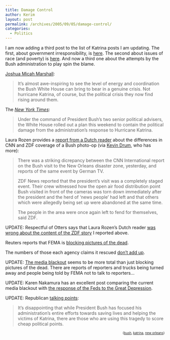 ```yaml
---
title: Damage Control
author: Kerim
layout: post
permalink: /archives/2005/09/05/damage-control/
categories:
  - Politics
---
```

I am now adding a third post to the list of Katrina posts I am updating. The first, about government irresponsibility, is <a href="http://test.oxus.net/archives/2005/08/30/new-orleans/" onclick="_gaq.push(['_trackEvent', 'outbound-article', 'http://test.oxus.net/archives/2005/08/30/new-orleans/', 'here']);" >here</a>. The second about issues of race (and poverty) is <a href="http://test.oxus.net/archives/2005/09/02/ss-deep-dixie/" onclick="_gaq.push(['_trackEvent', 'outbound-article', 'http://test.oxus.net/archives/2005/09/02/ss-deep-dixie/', 'here']);" >here</a>. And now a third one about the attempts by the Bush administration to play spin the blame.

<a href="http://www.talkingpointsmemo.com/archives/week_2005_09_04.php#006410" onclick="_gaq.push(['_trackEvent', 'outbound-article', 'http://www.talkingpointsmemo.com/archives/week_2005_09_04.php#006410', 'Joshua Micah Marshall']);" >Joshua Micah Marshall</a>:

> It&#8217;s almost awe-inspiring to see the level of energy and coordination the Bush White House can bring to bear in a genuine crisis. Not hurricane Katrina, of course, but the political crisis they now find rising around them.

The *<a href="http://www.nytimes.com/2005/09/05/national/nationalspecial/05bush.html?ex=1283572800&#038;en=6fea4620b7c96ac5&#038;ei=5090&#038;partner=rssuserland&#038;emc=rss" onclick="_gaq.push(['_trackEvent', 'outbound-article', 'http://www.nytimes.com/2005/09/05/national/nationalspecial/05bush.html?ex=1283572800&en=6fea4620b7c96ac5&ei=5090&partner=rssuserland&emc=rss', 'New York Times']);" >New York Times</a>*:

> Under the command of President Bush&#8217;s two senior political advisers, the White House rolled out a plan this weekend to contain the political damage from the administration&#8217;s response to Hurricane Katrina.

Laura Rozen provides a <a href="http://www.warandpiece.com/blogdirs/002485.html" onclick="_gaq.push(['_trackEvent', 'outbound-article', 'http://www.warandpiece.com/blogdirs/002485.html', 'report from a Dutch reader']);" >report from a Dutch reader</a> about the differences in CNN and ZDF coverage of a Bush photo-op (via <a href="http://www.washingtonmonthly.com/archives/individual/2005_09/007042.php" onclick="_gaq.push(['_trackEvent', 'outbound-article', 'http://www.washingtonmonthly.com/archives/individual/2005_09/007042.php', 'Kevin Drum']);" >Kevin Drum</a>, who has more):

> There was a striking dicrepancy between the CNN International report on the Bush visit to the New Orleans disaster zone, yesterday, and reports of the same event by German TV.
> 
> ZDF News reported that the president&#8217;s visit was a completely staged event. Their crew witnessed how the open air food distribution point Bush visited in front of the cameras was torn down immediately after the president and the herd of &#8216;news people&#8217; had left and that others which were allegedly being set up were abandoned at the same time.
> 
> The people in the area were once again left to fend for themselves, said ZDF.

UPDATE: Respectful of Otters says that Laura Rozen&#8217;s Dutch reader <a href="http://respectfulofotters.blogspot.com/2005_09_01_respectfulofotters_archive.html#112602602525985454" onclick="_gaq.push(['_trackEvent', 'outbound-article', 'http://respectfulofotters.blogspot.com/2005_09_01_respectfulofotters_archive.html#112602602525985454', 'was wrong about the content of the ZDF story']);" >was wrong about the content of the ZDF story</a> I reported above.

Reuters reports that FEMA is <a href="http://www.freerepublic.com/focus/f-news/1479049/posts" onclick="_gaq.push(['_trackEvent', 'outbound-article', 'http://www.freerepublic.com/focus/f-news/1479049/posts', 'blocking pictures of the dead']);" >blocking pictures of the dead</a>.

The numbers of those each agency claims it rescued <a href="http://amygdalagf.blogspot.com/2005/09/numbers-squishy-dont-add-up-says.html" onclick="_gaq.push(['_trackEvent', 'outbound-article', 'http://amygdalagf.blogspot.com/2005/09/numbers-squishy-dont-add-up-says.html', 'don&#8217;t add up']);" >don&#8217;t add up</a>.

UPDATE: <a href="http://www.washingtonmonthly.com/archives/individual/2005_09/007071.php" onclick="_gaq.push(['_trackEvent', 'outbound-article', 'http://www.washingtonmonthly.com/archives/individual/2005_09/007071.php', 'The media blackout']);" >The media blackout</a> seems to be more total than just blocking pictures of the dead. There are reports of reporters and trucks being turned away and people being told by FEMA not to talk to reporters&#8230;

UPDATE: Karen Nakamura has an excellent post comparing the current media blackout with <a href="http://www.photoethnography.com/blog/archives/2005/09/rant_photograph.html" onclick="_gaq.push(['_trackEvent', 'outbound-article', 'http://www.photoethnography.com/blog/archives/2005/09/rant_photograph.html', 'the response of the Feds to the Great Depression']);" >the response of the Feds to the Great Depression</a>.

UPDATE: Republican <a href="http://www.washingtonmonthly.com/archives/individual/2005_09/007078.php" onclick="_gaq.push(['_trackEvent', 'outbound-article', 'http://www.washingtonmonthly.com/archives/individual/2005_09/007078.php', 'talking points']);" >talking points</a>:

> It&#8217;s disappointing that while President Bush has focused his administration&#8217;s entire efforts towards saving lives and helping the victims of Katrina, there are those who are using this tragedy to score cheap political points.

<!-- technorati tags start -->

<div style="text-align:right;">
  <span style="font-size:x-small;">{<a href="http://www.technorati.com/tag/bush" onclick="_gaq.push(['_trackEvent', 'outbound-article', 'http://www.technorati.com/tag/bush', 'bush']);"  rel="tag">bush</a>, <a href="http://www.technorati.com/tag/katrina" onclick="_gaq.push(['_trackEvent', 'outbound-article', 'http://www.technorati.com/tag/katrina', 'katrina']);"  rel="tag">katrina</a>, <a href="http://www.technorati.com/tag/new orleans" onclick="_gaq.push(['_trackEvent', 'outbound-article', 'http://www.technorati.com/tag/new orleans', 'new orleans']);"  rel="tag">new orleans</a>}</span>


<!-- technorati tags end -->

